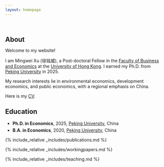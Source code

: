 ```yaml
---
layout: homepage
---
```


<h1 id="about-me"></h1>

<h2 style="margin: 60px 0px 10px;">About</h2>

Welcome to my website!

I am Mingwei Xu (徐铭威), a Post-doctoral Fellow in the [Faculty of Business and Economics](https://www.hkubs.hku.hk/) at the [University of Hong Kong](https://www.hku.hk/). I earned my Ph.D. from [Peking University](https://english.pku.edu.cn/) in 2025.

My research interests lie in environmental economics, development economics, and public economics, with a regional emphasis on China.

Here is my [CV](https://mingweixu.com/CV/CV_Mingwei_Xu_May2025.pdf).

## Education
- **Ph.D. in Economics**, 2025, [Peking University](https://english.pku.edu.cn/), China
  <div style="margin-bottom:5px"></div>
- **B.A. in Economics**, 2020, [Peking University](https://english.pku.edu.cn/), China

{% include_relative _includes/publications.md %}

{% include_relative _includes/workingpapers.md %}

{% include_relative _includes/teaching.md %}
